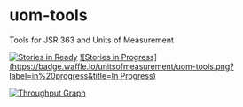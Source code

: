 # uom-tools
Tools for JSR 363 and Units of Measurement

[![Stories in Ready](https://badge.waffle.io/unitsofmeasurement/uom-tools.png?label=ready&title=Ready)](https://waffle.io/unitsofmeasurement/uom-tools)
[![Stories in Progress](https://badge.waffle.io/unitsofmeasurement/uom-tools.png?label=in%20progress&title=In Progress)](https://waffle.io/unitsofmeasurement/uom-tools)

[![Throughput Graph](https://graphs.waffle.io/unitsofmeasurement/uom-tools/throughput.svg)](https://waffle.io/unitsofmeasurement/uom-tools/metrics)
